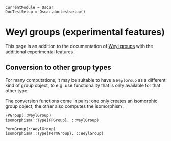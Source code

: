 ```@meta
CurrentModule = Oscar
DocTestSetup = Oscar.doctestsetup()
```

# Weyl groups (experimental features)

This page is an addition to the documentation of [Weyl groups](@ref) with the additional experimental features.


## Conversion to other group types

For many computations, it may be suitable to have a `WeylGroup` as a different kind of group object, to e.g. use functionality that is only available for that other type.

The conversion functions come in pairs: one only creates an isomorphic group object, the other also computes the isomorphism.

```@docs
FPGroup(::WeylGroup)
isomorphism(::Type{FPGroup}, ::WeylGroup)
```

```@docs
PermGroup(::WeylGroup)
isomorphism(::Type{PermGroup}, ::WeylGroup)
```
